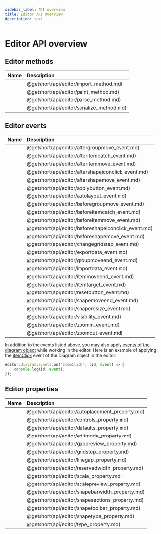 ```yaml
---
sidebar_label: API overview
title: Editor API Overview
description: text
---
```


# Editor API overview

## Editor methods

| Name                               | Description                               |
| :--------------------------------- | :---------------------------------------- |
| [](api/editor/import_method.md)    | @getshort(api/editor/import_method.md)    |
| [](api/editor/paint_method.md)     | @getshort(api/editor/paint_method.md)     |
| [](api/editor/parse_method.md)     | @getshort(api/editor/parse_method.md)     |
| [](api/editor/serialize_method.md) | @getshort(api/editor/serialize_method.md) |

## Editor events

| Name                                         | Description                                         |
| :------------------------------------------- | :-------------------------------------------------- |
| [](api/editor/aftergroupmove_event.md)       | @getshort(api/editor/aftergroupmove_event.md)       |
| [](api/editor/afteritemcatch_event.md)       | @getshort(api/editor/afteritemcatch_event.md)       |
| [](api/editor/afteritemmove_event.md)        | @getshort(api/editor/afteritemmove_event.md)        |
| [](api/editor/aftershapeiconclick_event.md)  | @getshort(api/editor/aftershapeiconclick_event.md)  |
| [](api/editor/aftershapemove_event.md)       | @getshort(api/editor/aftershapemove_event.md)       |
| [](api/editor/applybutton_event.md)          | @getshort(api/editor/applybutton_event.md)          |
| [](api/editor/autolayout_event.md)           | @getshort(api/editor/autolayout_event.md)           |
| [](api/editor/beforegroupmove_event.md)      | @getshort(api/editor/beforegroupmove_event.md)      |
| [](api/editor/beforeitemcatch_event.md)      | @getshort(api/editor/beforeitemcatch_event.md)      |
| [](api/editor/beforeitemmove_event.md)       | @getshort(api/editor/beforeitemmove_event.md)       |
| [](api/editor/beforeshapeiconclick_event.md) | @getshort(api/editor/beforeshapeiconclick_event.md) |
| [](api/editor/beforeshapemove_event.md)      | @getshort(api/editor/beforeshapemove_event.md)      |
| [](api/editor/changegridstep_event.md)       | @getshort(api/editor/changegridstep_event.md)       |
| [](api/editor/exportdata_event.md)           | @getshort(api/editor/exportdata_event.md)           |
| [](api/editor/groupmoveend_event.md)         | @getshort(api/editor/groupmoveend_event.md)         |
| [](api/editor/importdata_event.md)           | @getshort(api/editor/importdata_event.md)           |
| [](api/editor/itemmoveend_event.md)          | @getshort(api/editor/itemmoveend_event.md)          |
| [](api/editor/itemtarget_event.md)           | @getshort(api/editor/itemtarget_event.md)           |
| [](api/editor/resetbutton_event.md)          | @getshort(api/editor/resetbutton_event.md)          |
| [](api/editor/shapemoveend_event.md)         | @getshort(api/editor/shapemoveend_event.md)         |
| [](api/editor/shaperesize_event.md)          | @getshort(api/editor/shaperesize_event.md)          |
| [](api/editor/visibility_event.md)           | @getshort(api/editor/visibility_event.md)           |
| [](api/editor/zoomin_event.md)               | @getshort(api/editor/zoomin_event.md)               |
| [](api/editor/zoomout_event.md)              | @getshort(api/editor/zoomout_event.md)              |

In addition to the events listed above, you may also apply [events of the diagram object](../../../api/diagram/api_overview/#diagram-events) while working in the editor. Here is an example of applying the [itemClick](../../../api/diagram/itemclick_event/) event of the Diagram object in the editor:

~~~js
editor.diagram.events.on("itemClick", (id, event) => {
    console.log(id, event);
});
~~~

## Editor properties

| Name                                     | Description                                     |
| :--------------------------------------- | :---------------------------------------------- |
| [](api/editor/autoplacement_property.md) | @getshort(api/editor/autoplacement_property.md) |
| [](api/editor/controls_property.md)      | @getshort(api/editor/controls_property.md)      |
| [](api/editor/defaults_property.md)      | @getshort(api/editor/defaults_property.md)      |
| [](api/editor/editmode_property.md)      | @getshort(api/editor/editmode_property.md)      |
| [](api/editor/gappreview_property.md)    | @getshort(api/editor/gappreview_property.md)    |
| [](api/editor/gridstep_property.md)      | @getshort(api/editor/gridstep_property.md)      |
| [](api/editor/linegap_property.md)       | @getshort(api/editor/linegap_property.md)       |
| [](api/editor/reservedwidth_property.md) | @getshort(api/editor/reservedwidth_property.md) |
| [](api/editor/scale_property.md)         | @getshort(api/editor/scale_property.md)         |
| [](api/editor/scalepreview_property.md)  | @getshort(api/editor/scalepreview_property.md)  |
| [](api/editor/shapebarwidth_property.md) | @getshort(api/editor/shapebarwidth_property.md) |
| [](api/editor/shapesections_property.md) | @getshort(api/editor/shapesections_property.md) |
| [](api/editor/shapetoolbar_property.md)  | @getshort(api/editor/shapetoolbar_property.md)  |
| [](api/editor/shapetype_property.md)     | @getshort(api/editor/shapetype_property.md)     |
| [](api/editor/type_property.md)          | @getshort(api/editor/type_property.md)          |
